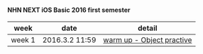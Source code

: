 #### NHN NEXT iOS Basic 2016 first semester

| week | date | detail | 
|-------------| ------------------- | ------------------ |
| week 1 | 2016.3.2 11:59 | [warm up - Object practive](https://github.com/luvgaram/iOS_basic/tree/master/w1_warm_up) |
